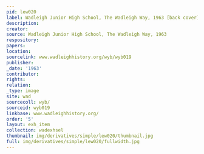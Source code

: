 ```yaml
---
pid: lew020
label: Wadleigh Junior High School, The Wadleigh Way, 1963 [back cover]
description:
creator:
source: Wadleigh Junior High School, The Wadleigh Way, 1963
respository:
papers:
location:
sourcelink: www.wadleighhistory.org/wyb/wyb019
publisher:
_date: '1963'
contributor:
rights:
relation:
_type: image
site: wad
sourcecoll: wyb/
sourceid: wyb019
linkbase: www.wadleighhistory.org/
order: '5'
layout: exh_item
collection: wadexhsel
thumbnail: img/derivatives/simple/lew020/thumbnail.jpg
full: img/derivatives/simple/lew020/fullwidth.jpg
---
```

